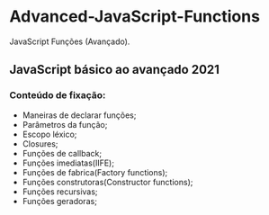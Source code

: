 # Advanced-JavaScript-Functions
JavaScript Funções (Avançado).

## JavaScript básico ao avançado 2021
### Conteúdo de fixação:

- Maneiras de declarar funções;
- Parâmetros da função;
- Escopo léxico;
- Closures;
- Funções de callback;
- Funções imediatas(IIFE);
- Funções de fabrica(Factory functions);
- Funções construtoras(Constructor functions);
- Funções recursivas;
- Funções geradoras;
